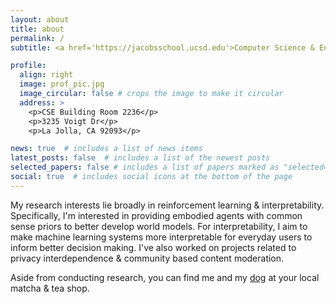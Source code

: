 ```yaml
---
layout: about
title: about
permalink: /
subtitle: <a href='https://jacobsschool.ucsd.edu'>Computer Science & Engineering PhD at UC San Diego</a>

profile:
  align: right
  image: prof_pic.jpg
  image_circular: false # crops the image to make it circular
  address: >
    <p>CSE Building Room 2236</p>
    <p>3235 Voigt Dr</p>
    <p>La Jolla, CA 92093</p>

news: true  # includes a list of news items
latest_posts: false  # includes a list of the newest posts
selected_papers: false # includes a list of papers marked as "selected={true}"
social: true  # includes social icons at the bottom of the page
---
```


My research interests lie broadly in reinforcement learning & interpretability. Specifically, I'm interested in providing embodied agents with common sense priors to better develop world models. For interpretability, I aim to make machine learning systems more interpretable for everyday users to inform better decision making. I've also worked on projects related to privacy interdependence & community based content moderation.

Aside from conducting research, you can find me and my <a href="https://imgur.com/a/i9Ivp6w">dog</a> at your local matcha & tea shop. 